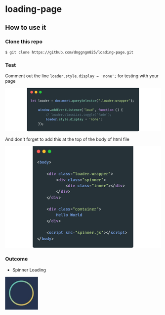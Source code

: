 # loading-page

## How to use it
### Clone this repo

```bash
$ git clone https://github.com/dnggngn825/loading-page.git
```

### Test
Comment out the line ```loader.style.display = 'none';``` for testing with your page

<img src="/spinner-loading/image/jsfile.png" width="600">

And don't forget to add this at the top of the body of html file

<img src="/spinner-loading/image/htmlfile.png" width="600">

### Outcome
- Spinner Loading


![Spinner Loading](/spinner-loading/image/outcome.gif)
